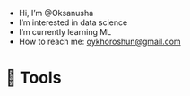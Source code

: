 -  Hi, I’m @Oksanusha
-  I’m interested in data science
-  I’m currently learning ML
- How to reach me: oykhoroshun@gmail.com

# :telescope: Tools


<!---
Oksanusha/Oksanusha is a ✨ special ✨ repository because its `README.md` (this file) appears on your GitHub profile.
You can click the Preview link to take a look at your changes.
--->
